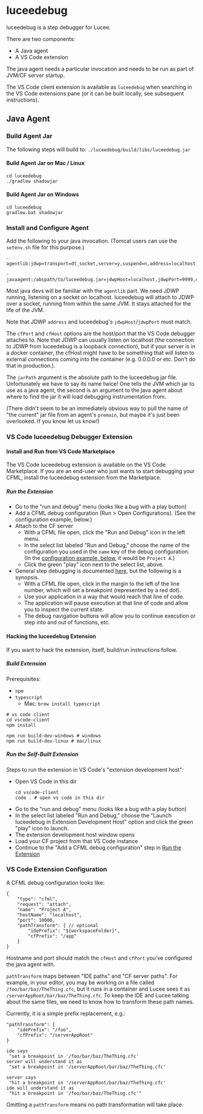 # luceedebug

luceedebug is a step debugger for Lucee.

There are two components:

- A Java agent
- A VS Code extension

The java agent needs a particular invocation and needs to be run as part of JVM/CF server startup.

The VS Code client extension is available as `luceedebug` when searching in the VS Code extensions pane (or it can be built locally, see subsequent instructions).

## Java Agent

### Build Agent Jar

The following steps will build to: `./luceedebug/build/libs/luceedebug.jar`

#### Build Agent Jar on Mac / Linux

```
cd luceedebug
./gradlew shadowjar
```

#### Build Agent Jar on Windows

```
cd luceedebug
gradlew.bat shadowjar
```

### Install and Configure Agent

Add the following to your java invocation. (Tomcat users can use the `setenv.sh` file for this purpose.)

```
-agentlib:jdwp=transport=dt_socket,server=y,suspend=n,address=localhost:9999

-javaagent:/abspath/to/luceedebug.jar=jdwpHost=localhost,jdwpPort=9999,cfHost=0.0.0.0,cfPort=10000,jarPath=/abspath/to/luceedebug.jar
```

Most java devs will be familiar with the `agentlib` part. We need JDWP running, listening on a socket on localhost. luceedebug will attach to JDWP over a socket, running from within the same JVM. It stays attached for the life of the JVM.

Note that JDWP `address` and luceedebug's `jdwpHost`/`jdwpPort` must match.

The `cfPort` and `cfHost` options are the host/port that the VS Code debugger attaches to. Note that JDWP can usually listen on localhost (the connection to JDWP from luceedebug is a loopback connection), but if your server is in a docker container, the cfHost might have to be something that will listen to external connections coming into the container (e.g. 0.0.0.0 or etc. Don't do that in production.).

The `jarPath` argument is the absolute path to the luceedebug.jar file. Unfortunately we have to say its name twice! One tells the JVM which jar to use as a java agent, the second is an argument to the java agent about where to find the jar it will load debugging instrumentation from.

(There didn't seem to be an immediately obvious way to pull the name of "the current" jar file from an agent's `premain`, but maybe it's just been overlooked. If you know let us know!)

### VS Code luceedebug Debugger Extension

#### Install and Run from VS Code Marketplace

The VS Code luceedebug extension is available on the VS Code Marketplace. If you are an end-user who just wants to start debugging your CFML, install the luceedebug extension from the Marketplace.

##### Run the Extension

- Go to the "run and debug" menu (looks like a bug with a play button)
- Add a CFML debug configuration (Run > Open Configurations). (See the configuration example, below.)
- Attach to the CF server
  - With a CFML file open, click the "Run and Debug" icon in the left menu.
  - In the select list labeled "Run and Debug," choose the name of the configuration you used in the `name` key of the debug configuration. (In the [configuration example, below](#vs-code-extension-configuration), it would be `Project A`.)
  - Click the green "play" icon next to the select list, above.
- General step debugging is documented [here](https://code.visualstudio.com/docs/editor/debugging), but the following is a synopsis.
  - With a CFML file open, click in the margin to the left of the line number, which will set a breakpoint (represented by a red dot).
  - Use your application in a way that would reach that line of code.
  - The application will pause execution at that line of code and allow you to inspect the current state.
  - The debug navigation buttons will allow you to continue execution or step into and out of functions, etc.

#### Hacking the luceedebug Extension

If you want to hack the extension, itself, build/run instructions follow.

##### Build Extension

Prerequisites:
* `npm`
* `typescript`
   * Mac: `brew install typescript`

```
# vs code client
cd vscode-client
npm install

npm run build-dev-windows # windows
npm run build-dev-linux # mac/linux
```

##### Run the Self-Built Extension

Steps to run the extension in VS Code's "extension development host":
- Open VS Code in this dir
  ```
  cd vscode-client
  code . # open vs code in this dir
  ```
- Go to the "run and debug" menu (looks like a bug with a play button)
- In the select list labeled "Run and Debug," choose the "Launch luceedebug in Extension Development Host" option and click the green "play" icon to launch.
- The extension development host window opens
- Load your CF project from that VS Code instance
- Continue to the "Add a CFML debug configuration" step in [Run the Extension](#run-the-extension)


### VS Code Extension Configuration

A CFML debug configuration looks like:
```
{
    "type": "cfml",
    "request": "attach",
    "name": "Project A",
    "hostName": "localhost",
    "port": 10000,
    "pathTransform": { // optional
        "idePrefix": "${workspaceFolder}",
        "cfPrefix": "/app"
    }
}
```
Hostname and port should match the `cfHost` and `cfPort` you've configured the java agent with.

`pathTransform` maps between "IDE paths" and "CF server paths". For example, in your editor, you may be working on a file called `/foo/bar/baz/TheThing.cfc`, but it runs in a container and Lucee sees it as `/serverAppRoot/bar/baz/TheThing.cfc`. To keep the IDE and Lucee talking about the same files, we need to know how to transform these path names.

Currently, it is a simple prefix replacement, e.g.:

```
"pathTransform": {
    "idePrefix": "/foo",
    "cfPrefix": "/serverAppRoot"
}

ide says
 "set a breakpoint in '/foo/bar/baz/TheThing.cfc'
server will understand it as
 "set a breakpoint in '/serverAppRoot/bar/baz/TheThing.cfc'

server says
 "hit a breakpoint in '/serverAppRoot/bar/baz/TheThing.cfc'
ide will understand it as
 "hit a breakpoint in '/foo/bar/baz/TheThing.cfc'"
```

Omitting a `pathTransform` means no path transformation will take place.
